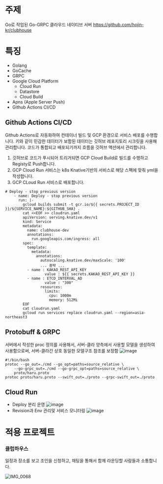 # 주제
Go로 작업된 Go-GRPC 클라우드 네이티브 서버
https://github.com/hojin-kr/clubhouse

# 특징
- Golang
- GoCache
- GRPC
- Google Cloud Platform
    - Cloud Run
    - Datastore
    - Cloud Build
- Apns (Apple Server Push)
- Github Actions CI/CD

## Github Actions CI/CD
Github Actions로 자동화하여 컨테이너 빌드 및 GCP 환경으로 서비스 배포를 수행합니다. 
키와 같이 민감한 데이터가 보함된 데이터는 깃허브 레포지토리 시크릿을 사용해 관리합니다. 
코드가 통합되고 배포되기까지 흐름을 깃허브 액션에서 관리합니다.
1. 깃허브로 코드가 푸시되어 트리거되면 GCP Cloud Build로 빌드를 수행하고 Registy로 Push합니다.
2. GCP Cloud Run 서비스는 k8s Knative기반의 서비스로 해당 스펙에 맞춰 yml을 작성합니다.
3. GCP CLoud Run 서비스로 배포합니다.
```
# Deploy - stop previous version
    - name: Deploy - stop previous version
      run: |-
        gcloud builds submit -t gcr.io/${{ secrets.PROJECT_ID }}/${SERVICE_NAME}:${GITHUB_SHA} .
        cat <<EOF >> cloudrun.yaml
        apiVersion: serving.knative.dev/v1
        kind: Service
        metadata:
          name: clubhouse-dev
          annotations:
            run.googleapis.com/ingress: all
        spec:
          template:
            metadata:
              annotations:
                autoscaling.knative.dev/maxScale: '100'
                ... 중략 ...
          - name : KAKAO_REST_API_KEY
                  value : ${{ secrets.KAKAO_REST_API_KEY }}
          - name : ETCD_INTERVAL_AD
                  value : "300"
                resources:
                  limits:
                    cpu: 1000m
                    memory: 512Mi
        EOF
        cat cloudrun.yaml
        gcloud run services replace cloudrun.yaml --region=asia-northeast3
```

## Protobuff & GRPC
서버에서 작성한 proc 정의를 사용해서, 서버-클라 양측에서 사용할 모델을 생성하여 사용함으로써, 서버-클라간 상호 동일한 모델구조 참조를 보장함 
![image](https://user-images.githubusercontent.com/22079767/236656615-b8224695-f598-428b-b150-2f3d4d994d19.png)

```
#!/bin/bash
protoc --go_out=./cmd --go_opt=paths=source_relative \
    --go-grpc_out=./cmd --go-grpc_opt=paths=source_relative \
    proto/haru.proto
protoc proto/haru.proto --swift_out=./proto --grpc-swift_out=./proto
```

## Cloud Run
- Deploy 분리 운영
![image](https://user-images.githubusercontent.com/22079767/236656458-205152ce-6784-4dcc-97c0-da86c28b44a7.png)
- Revision과 Env 관리및 서비스 모니터링
![image](https://user-images.githubusercontent.com/22079767/236656558-2248e140-9ec3-4dc5-a4df-b77794dabfde.png)


# 적용 프로젝트
### 클럽하우스
일정과 장소를 보고 조인을 신청하고, 채팅을 통해서 함께 라운딩할 사람들과 소통합니다.  

![IMG_0068](https://user-images.githubusercontent.com/22079767/236656360-bb6f5709-64f6-46db-92ff-e89973afdad5.PNG)

